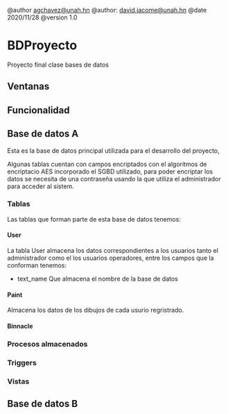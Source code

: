 @author agchavez@unah.hn
@author: david.jacome@unah.hn
@date 2020/11/28
@version 1.0

# BDProyecto
Proyecto final clase bases de datos

## Ventanas 


## Funcionalidad 

## Base de datos A
Esta es la base de datos principal utilizada para el desarrollo del proyecto,

Algunas tablas cuentan con campos encriptados con el algoritmos de encriptacio AES incorporado el SGBD utilizado, para poder encriptar los datos se necesita de una contraseña usando la que utiliza el administrador para acceder al sistem.

### Tablas 



Las tablas que forman parte de esta base de datos tenemos:

#### <b>User </b>
La tabla User almacena los datos correspondientes a los usuarios tanto el administrador como el los usuarios operadores,  entre los campos que la conforman tenemos:
- text_name Que almacena el nombre de la base de datos 
#### <b>Paint</b>
Almacena los datos de los dibujos de cada usurio regristrado.
#### <b>Binnacle</b> 
### Procesos almacenados 

### Triggers 

### Vistas

## Base de datos B
